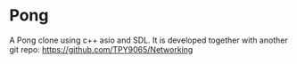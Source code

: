 # Pong
A Pong clone using c++ asio and SDL.
It is developed together with another git repo: https://github.com/TPY9065/Networking

